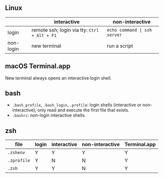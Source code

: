 ## Linux

|           | interactive                                  | non-interactive              |
|-----------|----------------------------------------------|------------------------------|
| login     | remote ssh; login via tty: `Ctrl + Alt + F1` | `echo command \| ssh server` |
| non-login | new terminal                                 | run a script                 |


## macOS Terminal.app

New terminal always opens an interactive login shell.


## bash

- `.bash_profile`, `.bash_login`, `.profile`: login shells (interactive or non-interactive); only read and execute the first file that exists.
- `.bashrc`: non-login interactive shells.


## zsh

| file        | login | interactive | non-interactive | Terminal.app |
|-------------|-------|-------------|-----------------|--------------|
| `.zshenv`   | Y     | Y           | Y               | Y            |
| `.zprofile` | Y     | N           | N               | Y            |
| `.zsh`      | Y     | Y           | N               | Y            |
